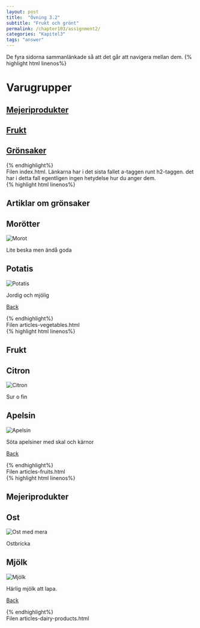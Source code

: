 ```yaml
---
layout: post
title:  "Övning 3.2"
subtitle: "Frukt och grönt"
permalink: /chapter103/assignment2/
categories: "Kapitel3"
tags: "answer"
---
```

De fyra sidorna sammanlänkade så att det går att navigera mellan dem.
{% highlight html linenos%}
<!DOCTYPE html>
<html lang="sv">
  <head>
    <title>En liten affär</title>
    <meta charset="utf-8">
  </head>
  <body>
      <h1>Varugrupper</h1>
      <h2><a href="articles-dairy-products.html">Mejeriprodukter</a></h2>
      <h2><a href="articles-fruits.html">Frukt</a></h2>
      <a href="articles-vegetables.html"><h2>Grönsaker</h2></a>
  </body>
</html>
{% endhighlight%}
<figcaption>Filen index.html. Länkarna har i det sista fallet a-taggen runt h2-taggen. det har i detta fall egentligen ingen hetydelse hur du anger dem.</figcaption>
{% highlight html linenos%}
<!DOCTYPE html>
<html lang="sv">
  <head>
    <title>Grönsaker</title>
    <meta charset="utf-8">
  </head>
  <body>
    <section >
      <h1>Artiklar om grönsaker</h1>
      <article>
        <h2>Morötter</h2 >
          <p><img src="images/vegetables-carrot-etc.jpg" alt="Morot"></p>
          <p>Lite beska men ändå goda</p>
      </article>
      <article>
        <h2>Potatis</h2 >
        <p><img src="images/vegetables-potato.jpg" alt="Potatis"></p>
        <p>Jordig och mjölig</p>
      </article>
    </section>
    <p><a href="index.html">Back</a></p>
  </body>
</html>
{% endhighlight%}
<figcaption>Filen articles-vegetables.html</figcaption>
{% highlight html linenos%}
<!DOCTYPE html>
<html lang="sv">
  <head>
    <title>Frukt</title>
    <meta charset="utf-8">
  </head >
  <body>
    <section >
      <h1>Frukt</h1>
      <article>
        <h2>Citron</h2>
        <p><img src="images/fruit-lemon.jpg" alt="Citron"></p>
        <p>Sur o fin</p>
      </article>
      <article>
        <h2>Apelsin</h2>
        <p><img src="images/fruit-orange.jpg" alt="Apelsin"></p>
        <p>Söta apelsiner med skal och kärnor</p>
      </article>
    </section>
    <p><a href="index.html">Back</a></p>
  </body>
</html>
{% endhighlight%}
<figcaption>Filen articles-fruits.html</figcaption>
{% highlight html linenos%}
<!DOCTYPE html>
<html lang="sv">
  <head>
    <title>Mejeriprodukter</title>
    <meta charset="utf-8">
  </head >
  <body>
    <section >
      <h1>Mejeriprodukter</h1>
      <article>
        <h2>Ost</h2>
        <p><img src="images/dairy-cheese-etc.jpg" alt="Ost med mera"></p>
        <p>Ostbricka</p>
      </article>
      <article>
        <h2>Mjölk</h2>
        <p><img src="images/dairy-milk.jpg" alt="Mjölk"></p>
        <p>Härlig mjölk att lapa.</p>
      </article>
    </section>
    <p><a href="index.html">Back</a></p>
  <body>
</html>
{% endhighlight%}
<figcaption>Filen articles-dairy-products.html</figcaption>
